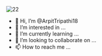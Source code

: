 ![22](https://user-images.githubusercontent.com/60655613/138345700-9a3cd8ee-55a6-4368-9354-72f329735000.png)











- 👋 Hi, I’m @ArpitTripathi18
- 👀 I’m interested in ...
- 🌱 I’m currently learning ...
- 💞️ I’m looking to collaborate on ...
- 📫 How to reach me ...

<!---
ArpitTripathi18/ArpitTripathi18 is a ✨ special ✨ repository because its `README.md` (this file) appears on your GitHub profile.
You can click the Preview link to take a look at your changes.
--->
